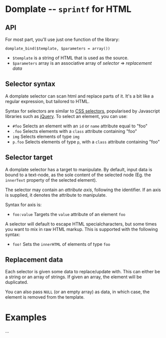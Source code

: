 Domplate -- `sprintf` for HTML
===

API
---

For most part, you'll use just one function of the library:

    domplate_bind($template, $parameters = array())

* `$template` is a string of HTML that is used as the source.
* `$parameters` array is an associative array of *selector* => *replacement data*

Selector syntax
---

A domplate selector can scan html and replace parts of it. It's a bit like a regular expression, but tailored to HTML.

Syntax for selectors are similar to [CSS selectors](http://www.w3.org/TR/CSS2/selector.html), popularised by Javascript libraries such as [jQuery](http://jquery.com/). To select an element, you can use:

* `#foo`    Selects an element with an `id` or `name` attribute equal to "foo"
* `.foo`    Selects elements with a `class` attribute containing "foo"
* `img`     Selects elements of type `img`
* `p.foo`   Selects elements of type `p`, with a `class` attribute containing "foo"

Selector target
---

A domplate selector has a target to manipulate. By default, input data is bound to a text-node, as the sole content of the selected node (Eg. the `innerText` property of the selected element).

The selector may contain an *attribute axis*, following the identifier. If an axis is supplied, it denotes the attribute to manipulate.

Syntax for axis is:

* `foo:value`    Targets the `value` attribute of an element `foo`

A selector will default to escape HTML specialcharacters, but some times you want to mix in raw HTML markup. This is supported with the following syntax:

* `foo!`    Sets the `innerHTML` of elements of type `foo`

Replacement data
---

Each selector is given some data to replace/update with. This can either be a string or an array of strings. If given an array, the element will be duplicated.

You can also pass `NULL` (or an empty array) as data, in which case, the element is removed from the template.

Examples
===

...
